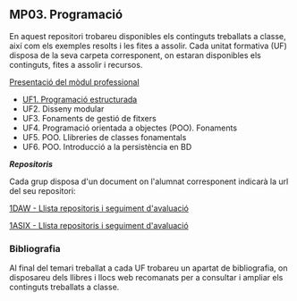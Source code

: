 ## MP03. Programació

En aquest repositori trobareu disponibles els continguts treballats a classe, així com els exemples resolts i les fites a assolir.
Cada unitat formativa (UF) disposa de la seva carpeta corresponent, on estaran disponibles els continguts, fites a assolir i recursos.

[Presentació del mòdul professional](M03.PG.Presentacio.pdf)

- [UF1. Programació estructurada](UF1/prog_estruc.md)
- UF2. Disseny modular
- UF3. Fonaments de gestió de fitxers
- UF4. Programació orientada a objectes (POO). Fonaments
- UF5. POO. Llibreries de classes fonamentals
- UF6. POO. Introducció a la persistència en BD

**_Repositoris_**

Cada grup disposa d'un document on l'alumnat corresponent indicarà la url del seu repositori:

[1DAW - Llista repositoris i seguiment d'avaluació](https://docs.google.com/spreadsheets/d/1XJOxnXtz5m1X-f1Fxt0QpCeBM6_AtLzsJlz-oqbClb8/edit?usp=sharing)

[1ASIX - Llista repositoris i seguiment d'avaluació](https://docs.google.com/spreadsheets/d/1j7XtjpuM-7QjDaFm-y2LEeBQlqRKtfQaICCveF0QqNA/edit?usp=sharing)

### Bibliografia

Al final del temari treballat a cada UF trobareu un apartat de bibliografia, on disposareu dels llibres i llocs web recomanats per a consultar i ampliar els continguts treballats a classe. 
